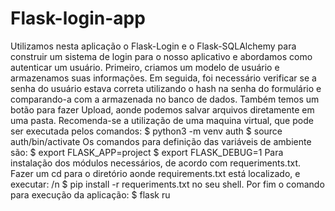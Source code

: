 # Flask-login-app

Utilizamos nesta aplicação o Flask-Login e o Flask-SQLAlchemy para construir um sistema de login para o nosso aplicativo e abordamos como
autenticar um usuário. Primeiro, criamos um modelo de usuário e armazenamos suas informações. Em seguida, foi necessário verificar se a
senha do usuário estava correta utilizando o hash na senha do formulário e comparando-a com a armazenada no banco de dados. 
Também temos um botão para fazer Upload, aonde podemos salvar arquivos diretamente em uma pasta. 
Recomenda-se a utilização de uma maquina virtual, que pode ser executada pelos comandos: 
$ python3 -m venv auth $ source auth/bin/activate 
Os comandos para definição das variáveis de ambiente são: 
$ export FLASK_APP=project $ export FLASK_DEBUG=1 
Para instalação dos módulos necessários, de acordo com requeriments.txt. Fazer um cd para o diretório aonde requirements.txt está localizado, e
executar: /n
$ pip install -r requeriments.txt no seu shell. 
Por fim o comando para execução da aplicação: 
$ flask ru
